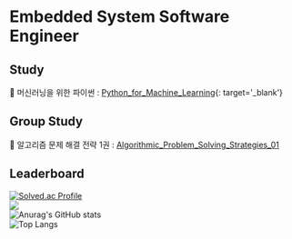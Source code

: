 <br></br>
# **Embedded System Software Engineer**  <br>

## Study  
📕 머신러닝을 위한 파이썬 : [Python_for_Machine_Learning](https://github.com/LeeJeongWook/Python_for_Machine_Learning){: target='_blank'}  

## Group Study
📗 알고리즘 문제 해결 전략 1권 : <a href="https://github.com/LeeJeongWook/Algorithmic_Problem_Solving_Strategies_01" target="_blank">Algorithmic_Problem_Solving_Strategies_01</a>

## Leaderboard
[![Solved.ac Profile](http://mazassumnida.wtf/api/v2/generate_badge?boj=leejeongwook)](https://solved.ac/leejeongwook/)  
<a href="https://opgc.me/#/users/LeeJeongWook" target="_blank"><img src="https://api.opgc.me/githubs/users/LeeJeongWook/tag/?theme=basic" /></a>  
![Anurag's GitHub stats](https://github-readme-stats.vercel.app/api?username=LeeJeongWook&show_icons=true&theme=radical)  
![Top Langs](https://github-readme-stats.vercel.app/api/top-langs/?username=LeeJeongWook&hide=jupyter%20notebook,HTML,SCSS)
<br></br>
